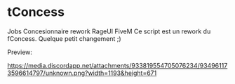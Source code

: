 # tConcess
Jobs Concesionnaire rework RageUI FiveM
Ce script est un rework du fConcess. Quelque petit changement ;)

Preview:

https://media.discordapp.net/attachments/933819554705076234/934961173596614797/unknown.png?width=1193&height=671

